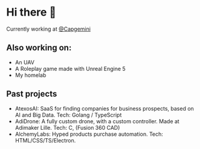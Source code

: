 # Hi there 👋

Currently working at [@Capgemini](https://www.capgemini.com/)

## Also working on:
- An UAV
- A Roleplay game made with Unreal Engine 5
- My homelab

## Past projects
- AtexosAI: SaaS for finding companies for business prospects, based on AI and Big Data. Tech: Golang / TypeScript
- AdiDrone: A fully custom drone, with a custom controller. Made at Adimaker Lille. Tech: C, (Fusion 360 CAD)
- AlchemyLabs: Hyped products purchase automation. Tech: HTML/CSS/TS/Electron.
